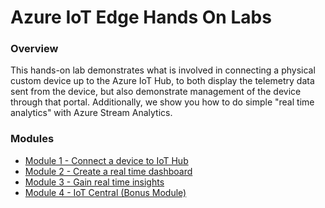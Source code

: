 # Azure IoT Edge Hands On Labs 

### Overview

This hands-on lab demonstrates what is involved in connecting a physical custom device up to the Azure IoT Hub, to both display the telemetry data sent from the device, but also demonstrate management of the device through that portal.  Additionally, we show you how to do simple "real time analytics" with Azure Stream Analytics.  

### Modules

* [Module 1 - Connect a device to IoT Hub](/module1)
* [Module 2 - Create a real time dashboard](/module2)
* [Module 3 - Gain real time insights](/module3)
* [Module 4 - IoT Central (Bonus Module)](/module4)
